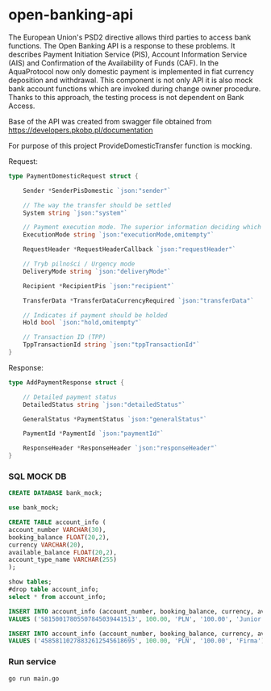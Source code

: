 # open-banking-api

The European Union's PSD2 directive allows third parties to access bank functions. The Open Banking API is a response to these problems. It describes Payment Initiation Service (PIS), Account Information Service (AIS) and Confirmation of the Availability of Funds (CAF). In the AquaProtocol now only domestic payment is implemented in fiat currency deposition and withdrawal. This component is not only API it is also mock bank account functions which are invoked during change owner procedure. Thanks to this approach, the testing process is not dependent on Bank Access.

Base of the API was created from swagger file obtained from https://developers.pkobp.pl/documentation

For purpose of this project ProvideDomesticTransfer function is mocking.

Request:
```go
type PaymentDomesticRequest struct {

	Sender *SenderPisDomestic `json:"sender"`

	// The way the transfer should be settled
	System string `json:"system"`

	// Payment execution mode. The superior information deciding which mode is to be used to execute payment.
	ExecutionMode string `json:"executionMode,omitempty"`

	RequestHeader *RequestHeaderCallback `json:"requestHeader"`

	// Tryb pilności / Urgency mode
	DeliveryMode string `json:"deliveryMode"`

	Recipient *RecipientPis `json:"recipient"`

	TransferData *TransferDataCurrencyRequired `json:"transferData"`

	// Indicates if payment should be holded
	Hold bool `json:"hold,omitempty"`

	// Transaction ID (TPP)
	TppTransactionId string `json:"tppTransactionId"`
}
```

Response:
```go
type AddPaymentResponse struct {

	// Detailed payment status
	DetailedStatus string `json:"detailedStatus"`

	GeneralStatus *PaymentStatus `json:"generalStatus"`

	PaymentId *PaymentId `json:"paymentId"`

	ResponseHeader *ResponseHeader `json:"responseHeader"`
}
```

### SQL MOCK DB

```sql
CREATE DATABASE bank_mock;

use bank_mock;

CREATE TABLE account_info (
account_number VARCHAR(30), 
booking_balance FLOAT(20,2), 
currency VARCHAR(20),
available_balance FLOAT(20,2),
account_type_name VARCHAR(255)
);

show tables;
#drop table account_info;
select * from account_info;

INSERT INTO account_info (account_number, booking_balance, currency, available_balance, account_type_name)
VALUES ('58150017805507845039441513', 100.00, 'PLN', '100.00', 'Junior');

INSERT INTO account_info (account_number, booking_balance, currency, available_balance, account_type_name)
VALUES ('45858110278832612545618695', 100.00, 'PLN', '100.00', 'Firma');
```
### Run service
`go run main.go`

